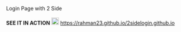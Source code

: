 
Login Page with 2 Side
<br>
<br>
<strong>SEE IT IN ACTION</strong> <g-emoji class="g-emoji" alias="arrow_right" fallback-src="https://github.githubassets.com/images/icons/emoji/unicode/27a1.png"><img class="emoji" alt="arrow_right" height="20" width="20" src="https://github.githubassets.com/images/icons/emoji/unicode/27a1.png"></g-emoji> https://rahman23.github.io/2sidelogin.github.io
